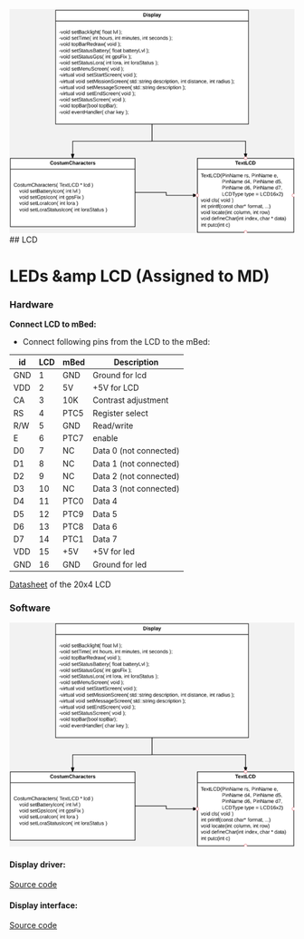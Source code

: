 ![](/assets/UML.png)## LCD

# LEDs &amp LCD (Assigned to MD)


### Hardware

**Connect LCD to mBed:**
* Connect following pins from the LCD to the mBed:

id  | LCD | mBed | Description
----|-----|------|------------
GND | 1   | GND   | Ground for lcd
VDD | 2   | 5V    | +5V for LCD
CA  | 3   | 10K   | Contrast adjustment
RS  | 4   | PTC5  | Register select
R/W | 5   | GND   | Read/write
E   | 6   | PTC7  | enable
D0  | 7   | NC    | Data 0 (not connected)
D1  | 8   | NC    | Data 1 (not connected)
D2  | 9   | NC    | Data 2 (not connected)
D3  | 10  | NC    | Data 3 (not connected)
D4  | 11  | PTC0  | Data 4
D5  | 12  | PTC9  | Data 5
D6  | 13  | PTC8  | Data 6
D7  | 14  | PTC1  | Data 7
VDD | 15  | +5V   | +5V for led
GND | 16  | GND   | Ground for led


[Datasheet](https://www.sparkfun.com/datasheets/LCD/GDM2004D.pdf) of the 20x4 LCD

### Software

![](/assets/UML.png)


#### Display driver:

[Source code](https://developer.mbed.org/users/simon/code/TextLCD/)
    


#### Display interface:

[Source code](https://developer.mbed.org/users/atomicLogic/code/DisplayDriver/)







